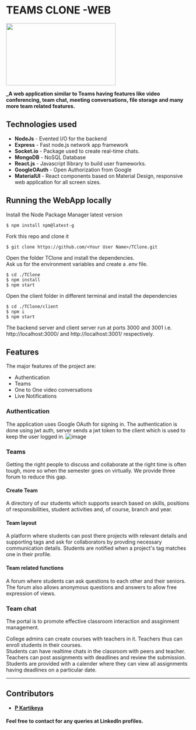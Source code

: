 # TEAMS CLONE -WEB

<img src="https://upload.wikimedia.org/wikipedia/commons/thumb/c/c9/Microsoft_Office_Teams_%282018%E2%80%93present%29.svg/1200px-Microsoft_Office_Teams_%282018%E2%80%93present%29.svg.png" width="300px" height="170px" align="center"/>

**_A web application similar to Teams having features like video conferencing, team chat, meeting conversations, file storage and many more team related features.**

## Technologies used

- **NodeJs** -      Evented I/O for the backend
- **Express** -     Fast node.js network app framework
- **Socket.io** -   Package used to create real-time chats.
- **MongoDB** -     NoSQL Database
- **React.js** -    Javascript llibrary to build user frameworks.
- **GoogleOAuth** - Open Authorization from Google
- **MaterialUI** -  React components based on Material Design, responsive web application for all screen sizes.

## Running the WebApp locally

Install the Node Package Manager latest version

```
$ npm install npm@latest-g
```

Fork this repo and clone it

```
$ git clone https://github.com/<Your User Name>/TClone.git
```

Open the folder TClone and install the dependencies.<br/>
Ask us for the environment variables and create a .env file.

```
$ cd ./TClone
$ npm install
$ npm start
```

Open the client folder in different terminal and install the dependencies

```
$ cd ./TClone/client
$ npm i
$ npm start
```

The backend server and client server run at ports 3000 and 3001 i.e. http://localhost:3000/ and http://localhost:3001/ respectively.


## Features

The major features of the project are:

- Authentication
- Teams
- One to One video conversations
- Live Notifications

### Authentication

The application uses Google OAuth for signing in. The authentication is done using jwt auth, server sends a jwt token to the client which is used to keep the user logged in.
![image](https://user-images.githubusercontent.com/56500864/125186749-cf19da00-e249-11eb-9964-38fe1e54abdc.png)

### Teams

Getting the right people to discuss and collaborate at the right time is often tough, more so when the semester goes on virtually.
We provide three forum to reduce this gap.

#### Create Team

A directory of our students which supports search based on skills, positions of responsibilities, student activities and, of course, branch and year.

#### Team layout

A platform where students can post there projects with relevant details and supporting tags and ask for collaborators by provding necessary communication details. Students are notified when a project's tag matches one in their profile.

#### Team related functions

A forum where students can ask questions to each other and their seniors. The forum also allows anonymous questions and answers to allow free expression of views.

### Team chat

The portal is to promote effective classroom interaction and assginment management.

College admins can create courses with teachers in it. Teachers thus can enroll students in their courses. <br/>
Students can have realtime chats in the classroom with peers and teacher. Teachers can post assignments with deadlines and review the submission. Students are provided with a calender where they can view all assignments having deadlines on a particular date.

<hr/>





## Contributors

- **[P Kartikeya](https://www.linkedin.com/in/kartikeya-pochampalli-29a0a319b/)**


#### Feel free to contact for any queries at LinkedIn profiles.
